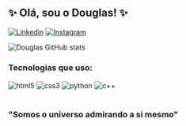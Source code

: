## ✨ Olá, sou o Douglas! ✨
[![Linkedin](https://img.shields.io/badge/LinkedIn-0077B5?style=for-the-badge&logo=linkedin&logoColor=white)](https://www.linkedin.com/in/douglas-de-camargo-teixeira-84b45b1a5)
[![Instagram](https://img.shields.io/badge/Instagram-E4405F?style=for-the-badge&logo=instagram&logoColor=white)](https://www.instagram.com/douglas_cmtx/)

![Douglas GitHub stats](https://github-readme-stats.vercel.app/api?username=DouglasdeCamargo&show_icons=true&theme=dracula)

### Tecnologias que uso:

<div>
    <img align="center" alt="html5" src="https://img.shields.io/badge/HTML5-E34F26.svg?style=for-the-badge&logo=HTML5&logoColor=white">
    
<img align="center" alt="css3" src="https://img.shields.io/badge/CSS3-1572B6.svg?style=for-the-badge&logo=CSS3&logoColor=white">
    
<img align="center" alt="python" src="https://img.shields.io/badge/Python-3776AB.svg?style=for-the-badge&logo=Python&logoColor=white">

<img align="center" alt="c++" src="https://img.shields.io/badge/C%2B%2B-00599C?style=for-the-badge&logo=c%2B%2B&logoColor=white">
</div><br/>

### "Somos o universo admirando a si mesmo"
